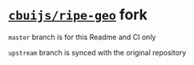 # [`cbuijs/ripe-geo`](https://github.com/cbuijs/ripe-geo) fork

`master` branch is for this Readme and CI only

`upstream` branch is synced with the original repository